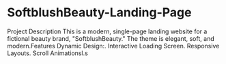 # SoftblushBeauty-Landing-Page
Project Description This is a modern, single-page landing website for a fictional beauty brand, "SoftblushBeauty." The theme is elegant, soft, and modern.Features Dynamic Design:.  Interactive Loading Screen.  Responsive Layouts.  Scroll Animationsl.s
